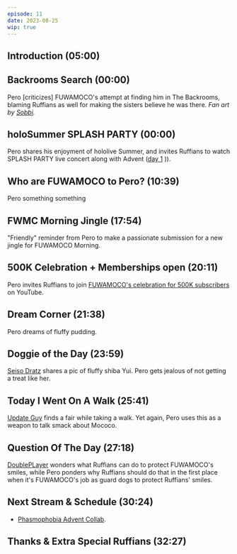 ```yaml
---
episode: 11
date: 2023-08-25
wip: true
---
```


## Introduction (05:00)

## Backrooms Search (00:00)

Pero [criticizes] FUWAMOCO's attempt at finding him in The Backrooms, blaming Ruffians as well for making the sisters believe he was there. *Fan art by [Sobbi](https://twitter.com/Sobbi11/status/1694922137092444539).*

## holoSummer SPLASH PARTY (00:00)

Pero shares his enjoyment of hololive Summer, and invites Ruffians to watch SPLASH PARTY live concert along with Advent ([day 1](https://youtu.be/w5gAcmMcrGg) )).

## Who are FUWAMOCO to Pero? (10:39)

Pero something something

## FWMC Morning Jingle (17:54)

"Friendly" reminder from Pero to make a passionate submission for a new jingle for FUWAMOCO Morning.

## 500K Celebration + Memberships open (20:11)

Pero invites Ruffians to join [FUWAMOCO's celebration for 500K subscribers](https://youtu.be/6VOOkYsVnnw) on YouTube.

## Dream Corner (21:38)

Pero dreams of fluffy pudding.

## Doggie of the Day (23:59)

[Seiso Dratz](https://twitter.com/Dratini95/status/1694496993370886453) shares a pic of fluffy shiba Yui. Pero gets jealous of not getting a treat like her.

## Today I Went On A Walk (25:41)

[Update Guy](https://twitter.com/UpdateGuyofm/status/1689429481256112128) finds a fair while taking a walk. Yet again, Pero uses this as a weapon to talk smack about Mococo.

## Question Of The Day (27:18)

[DoublePLayer](https://twitter.com/DoublePLayerSA/status/1693509481026506811) wonders what Ruffians can do to protect FUWAMOCO's smiles, while Pero ponders why Ruffians should do that in the first place when it's FUWAMOCO's job as guard dogs to protect Ruffians' smiles.

## Next Stream & Schedule (30:24)

* [Phasmophobia Advent Collab](https://youtu.be/aN7Wm38sWSc).

## Thanks & Extra Special Ruffians (32:27)
